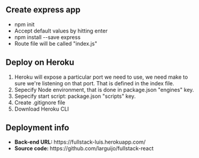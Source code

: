 <h2>Create express app</h2>
<ul>
<li>npm init</li>
<li>Accept default values by hitting enter</li>
<li>npm install --save express</li>
<li>Route file will be called "index.js"</li>
</ul>

<h2>Deploy on Heroku</h2>
<ol>
<li>Heroku will expose a particular port we need to use, we need make to sure we're listening on that port. That is defined in the index file.</li>
<li>Sepecify Node environment, that is done in package.json "engines" key.</li>
<li>Sepecify start script: package.json "scripts" key.</li>
<li>Create .gitignore file</li>
<li>Download Heroku CLI</li>
</ol>

<h2>Deployment info</h2>
<ul>
<li><b>Back-end URL: </b>https://fullstack-luis.herokuapp.com/</li>
<li><b>Source code: </b>https://github.com/larguijo/fullstack-react</li>
</ul>
